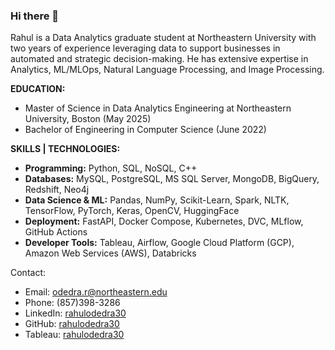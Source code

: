### Hi there 👋

Rahul is a Data Analytics graduate student at Northeastern University with two years of experience leveraging data to support businesses in automated and strategic decision-making. He has extensive expertise in Analytics, ML/MLOps, Natural Language Processing, and Image Processing.

**EDUCATION:**  
- Master of Science in Data Analytics Engineering at Northeastern University, Boston (May 2025)
- Bachelor of Engineering in Computer Science (June 2022) <br>

**SKILLS | TECHNOLOGIES:** <br>
- **Programming:** Python, SQL, NoSQL, C++ <br>
- **Databases:** MySQL, PostgreSQL, MS SQL Server, MongoDB, BigQuery, Redshift, Neo4j <br>
- **Data Science & ML:** Pandas, NumPy, Scikit-Learn, Spark, NLTK, TensorFlow, PyTorch, Keras, OpenCV, HuggingFace <br>
- **Deployment:** FastAPI, Docker Compose, Kubernetes, DVC, MLflow, GitHub Actions  <br>
- **Developer Tools:** Tableau, Airflow, Google Cloud Platform (GCP), Amazon Web Services (AWS), Databricks <br>

  
Contact:
- Email: odedra.r@northeastern.edu 
- Phone: (857)398-3286 
- LinkedIn: [rahulodedra30](https://www.linkedin.com/in/rahulodedra30) 
- GitHub: [rahulodedra30](https://github.com/rahulodedra30)
- Tableau: [rahulodedra30](https://public.tableau.com/app/profile/rahulodedra30)
